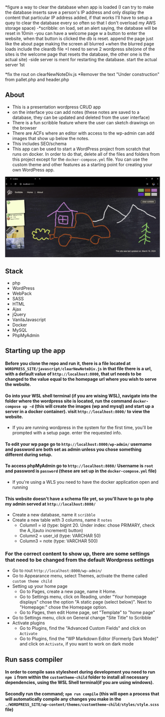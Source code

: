 *figure a way to clear the database when app is loaded (I can try to make the database inserts save a person's IP address and only display the content that particular IP address added, if that works I'll have to setup a quey to clear the database every so often so that I don't overload my AWS storage space)
-*scribble: on load, set an alert saying, the database will be reset in 10min
-you can have a welcome page w a button to enter the website, when that button is clicked the db is reset. append the page just like the about page making the screen all blurred
+when the blurred page loads include the cleardb file
+I need to serve 2 wordpress site(one of the sites is the welcome page that resets the database, the other one is the actual site)
-side server is ment for restarting the database. start the actual server 1st



*fix the rout on clearNewNoteDiv.js
*Remover the text "Under construction" from pallet.php and header.php


## About
- This is a presentation wordpress CRUD app
- on the interface you can add notes (these notes are saved to a database, they can be updated and deleted from the user interface)
- There is a fun scribble feature where the user can sketch drawings on the browser
- There are ACFs where an editor with access to the wp-admin can add images that show up below the notes.
- This includes SEO/schema
- This app can be used to start a WordPress project from scratch that runs on docker. In order to do that, delete all of the files and folders from this project except for the `docker-compose.yml` file. You can use the custom theme and other features as a starting point for creating your own WordPress app.

!["Screenshot of URLs page"](./WORDPRESS_SITE/wp-content/themes/customtheme-child/assets/Snapshot1.PNG)

## Stack
- php
- WordPress
- WebPack
- SASS
- HTML
- Ajax
- jQuery
- VanilaJavascript
- Docker
- MySQL
- PhpMyAdmin

## Starting up the app

#### Before you clone the repo and run it, there is a file located at `WORDPRESS_SITE/javascript/clearNewNoteDiv.js` in that file there is a url, with a default value of `http://localhost:8000`, that url needs to be changed to the value equal to the homepage url where you wish to serve the website.

#### Go into your WSL shell terminal (if you are wising WSL), navigate into the folder where the wordpress site is located, run the command `docker-compose up -d` (this will create the images (wp and mysql) and start up a server in a docker container). visit `http://localhost:8000/` to view the website.
- If you are running wordpress in the system for the first time, you'll be prompted with a setup page. enter the requested info.

#### To edit your wp page go to `http://localhost:8000/wp-admin/` username and password are both set as admin unless you chose something different during setup.

#### To access phpMyAdmin go to `http://localhost:8080/` Username is `root` and password is `password` (these are set up in the `docker-compose.yml` file)
- If you're using a WLS you need to have the docker application open and running

#### This website doesn't have a schema file yet, so you'll have to go to php my admin served at `http://localhost:8080/`
- Create a new database, name it `scribble`
- Create a new table with 3 columns, name it `notes`
    - Column1 = id (type: bigint 20. Under index: chose PRIMARY, check the A_I(auto increment) button)
    - Column2 = user_id (type: VARCHAR 50) 
    - Column3 = note (type: VARCHAR 500)

### For the correct content to show up, there are some settings that need to be changed from the default Wordpress settings
- Go to rout `http://localhost:8000/wp-admin/`
- Go to Appearance menu, select Themes, activate the theme called `custom theme child`
- Setting up your home page
    - Go to Pages, create a new page, name it Home.
    - Go to Settings menu, click on Reading, under "Your homepage displays" chose the option "A static page (select below)". Next to "Homepage:" chose the Homepage option.
    - Go to Pages, then edit Home page, set "Template" to "home page"
- Go to Settings menu, click on General change "Site Title" to Scribble
- Activate plugins
    - Go to Plugins, find the "Advanced Custom Fields" and click on `Activate`
    - Go to Plugins, find the "WP Markdown Editor (Formerly Dark Mode)" and click on `Activate`, if you want to work on dark mode

## Run sass compiler
#### In order to compile sass stylesheet during development you need to run `npm i` from within the `customtheme-child` folder to install all necessary dependencies, using the WSL Shell terminal(if you are using windows).
#### Secondly run the command; `npm run compile` (this will open a process that will automatically compile any changes you make in the `./WORDPRESS_SITE/wp-content/themes/customtheme-child/styles/style.scss` file)
